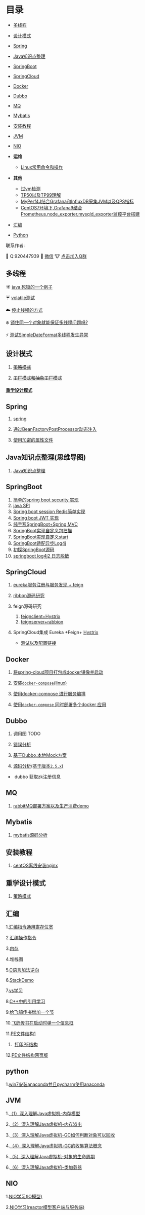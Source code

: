 # 目录

- [多线程](#多线程)

- [设计模式](#设计模式)

- [Spring](#Spring)

- [Java知识点整理](#Java知识点整理)

- [SpringBoot](#SpringBoot)

- [SpringCloud](#SpringCloud)

- [Docker](#Docker)

- [Dubbo](#Dubbo)

- [MQ](#MQ)
  
- [Mybatis](#Mybatis)
  
- [安装教程](#安装教程)

- [JVM](#JVM)
- [NIO](#NIO)

- **运维**

  - [Linux常用命令和操作](shell/Linux常用命令和操作.md)

 
- **其他**

    - [过vm检测](过vm检测.md)
    - [TP50以及TP99理解](TP50以及TP99理解.md)
    - [MyPerf4J结合Grafana和InfluxDB采集JVM以及QPS指标](MyPerf4J结合Grafana和InfluxDB采集JVM以及QPS指标.md)
    - [CentOS7环境下,Grafana9结合Prometheus,node_exporter,mysqld_exporter监控平台搭建](CentOS7环境下,Grafana9结合Prometheus,node_exporter,mysqld_exporter监控平台搭建.md)


- [汇编](#汇编)

- [Python](#python) 


联系作者:

:imp: Q:920447939
:dog: [微信](md-file/wechat.jpg)
:cow: [点击加入Q群](https://jq.qq.com/?_wv=1027&k=5OvlqGh)





## **<a id="多线程">多线程</a>**
:sunny: [java 死锁的一个例子](java-bases/src/main/java/cn/withme/thread/DealLock.java)

:umbrella: [volatile测试](java-bases/src/main/java/cn/withme/myvolatile/VolatileTest01.java)

:cloud: [停止线程的方式](java-bases/src/main/java/cn/withme/thread/StopThreadUnsafe.java)

:snowflake: [锁住同一个对象就能保证多线程问题吗?](MulitThread.MD/#t1)

:zap: ​[测试SimpleDateFormat多线程发生异常](java-bases/src/main/java/cn/withme/date/ParseDate.java)







## **<a id="设计模式">设计模式</a>**
1. [~~策略模式~~](java-bases/src/main/java/cn/withme/pattern/StrategyPattern.java)

2. [~~工厂模式和抽象工厂模式~~](https://blog.csdn.net/qq920447939/article/details/104009055)

   

   

#### [重学设计模式](#重学设计模式)

## **<a id="Spring">Spring</a>**

1. [spring](./spring/README.md)
2. [通过BeanFactoryPostProcessor动态注入](./spring/README.md#t1)

3. [使用加密的属性文件](./spring/README.md#t2)




## **<a id="Java知识点整理">Java知识点整理(思维导图)</a>**
1. [Java知识点整理](./Java知识点整理.xmind)


## **<a id="SpringBoot">SpringBoot</a>**
1. [简单的spring boot  security 实现](./spring-boot/spring-boot-security)
2. [java SPI](spring-boot/spring-boot-java-spi/src/main/java/cn/withmes/spi/SpiTest.java)
3. [Spring boot session Redis简单实现](SpringBoot.MD/#t1)
4. [Spring boot JWT 实现](SpringBoot.MD/#t2)
5. [纯手写SpringBoot+Spring MVC](spring-boot/spring-boot-custom)
6. [SpringBoot实现自定义包扫描](./SpringBoot实现自定义包扫描.md)
7. [SpringBoot实现自定义start](./SpringBoot实现自定义start.md)
8. [SpringBoot适配异步Log4j](./SpringBoot适配异步Log4j.md)
9. [初探SpringBoot源码](./spring-boot源码探索)
10. [springboot log4j2 日志脱敏](./springboot_log4j2_日志脱敏.md)

## **<a id="SpringCloud">SpringCloud</a>**
1. [eureka服务注册与服务发现 + feign](spring-cloud/spring-cloud-eureka)
2. [ribbon源码研究](spring-cloud/spring-cloud-simulate-ribbon-service/src/main/java/cn/withmes/spring/cloud/simulate/ribbon/service/SimulateApplication.java)
3. feign源码研究
   1. [feignclient+Hystrix](spring-cloud/spring-cloud-fegin/spring-cloud-open-fegin-client/src/main/java/cn/withmes/springcloud/open/fegin/client/FeginClient.java)
   2. [feignserver+rabbion](spring-cloud/spring-cloud-fegin/spring-cloud-open-fegin-server/src/main/java/cn/withmes/spring/cloud/open/fegin/server/FeginServer.java)
   
4. SpringCloud集成 Eureka +Feign+ [Hystrix](https://github.com/Netflix/Hystrix)    
   - [测试以及配置链接](SpringCloud.MD/#t1)





## **<a id="Docker">Docker</a>**

1. [将spring-cloud项目打包成docker镜像并启动](Docker.MD/#t1)

2. [安装`docker-compose`(linux)](Docker.MD/#t2)

3. [使用docker-compose 进行服务编排](Docker.MD/#t3)

4. [使用`docker-compose` 同时部署多个docker 应用](Docker.MD/#t4)



## **<a id="Dubbo">Dubbo</a>**
1. 调用图 TODO

2. [错误分析](Dubbo.MD/#t2)
3. [基于Dubbo,本地Mock方案](基于Dubbo,本地Mock方案.md)
4. [源码分析(基于版本`2.5.x`)](Dubbo.MD/#t3)

- ​	dubbo 获取zk注册信息

## **<a id="MQ">MQ</a>**
1. [rabbitMQ部署方案以及生产消费demo](rabbitMQ.md)

## **<a id="Mybatis">Mybatis</a>**
1. [mybatis源码分析](mybatis源码分析/README.md)


  ## **<a id="安装教程">安装教程</a>**
1. [centOS离线安装nginx](install_tutorial/centos_offline_nginx_script.md)



## **<a id="重学设计模式">重学设计模式</a>**

1. [策略模式](https://blog.csdn.net/qq920447939/article/details/106985808)

## **<a id="汇编">汇编</a>**
1.[汇编指令通用寄存位宽](./assembler/汇编指令通用寄存位宽.md)

2.[汇编操作指令](./assembler/汇编操作指令.md)

3.[内存](./assembler/内存.md)

4.堆栈图

5.[C语言加法逆向](./assembler/C语言加法逆向.xlsx)


6.[StackDemo](./assembler/StackDemo.xlsx)


7.[vs学习](./assembler/vs学习.md)

8.[C++中的引用学习](./assembler/C++中的引用学习.md)


9.[给飞鸽传书增加一个节](./assembler/给飞鸽传书增加一个节.md)

10.[飞鸽传书在启动时弹一个信息框](./assembler/飞鸽传书在启动时弹一个信息框.md)

11.[PE文件结构1](./assembler/PE文件结构.md)

1. ​	[打印PE结构](./assembler/打印PE结构信息.md)


12.[PE文件结构网页版](./assembler/pe/index.HTM)

## **<a id="python">python</a>**
1.[win7安装anaconda并且pycharm使用anaconda](./python/win7安装anaconda并且pycharm使用anaconda.md)


## **<a id="JVM">JVM</a>**
1.[（1）深入理解Java虚拟机-内存模型](./JVM/（1）深入理解Java虚拟机-内存模型.MD)

2.[（2）深入理解Java虚拟机-内存溢出](./JVM/（2）深入理解Java虚拟机-内存溢出.MD)

3.[（3）深入理解Java虚拟机-GC如何判断对象可以回收](./JVM/（3）深入理解Java虚拟机-GC如何判断对象可以回收.MD)

4.[（4）深入理解Java虚拟机-GC的收集算法概念](./JVM/（4）深入理解Java虚拟机-GC的收集算法概念.MD)

5.[（5）深入理解Java虚拟机-对象的生命周期](./JVM/（5）深入理解Java虚拟机-对象的生命周期.MD)

6.[（6）深入理解Java虚拟机-类加载器](./JVM/（（6）深入理解Java虚拟机-类加载器.MD)

## **<a id="NIO">NIO</a>**
1.[NIO学习(IO模型)](./NIO学习(IO模型).md)

2.[NIO学习(reactor模型客户端与服务端)](./NIO学习(reactor模型客户端与服务端).md)
